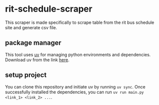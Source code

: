 # rit-schedule-scraper
This scraper is made specifically to scrape table from the rit bus schedule site and generate csv file.


## package manager
This tool uses [uv](https://docs.astral.sh/uv/) for managing python environments and dependencies. Download uv from the link [here](https://docs.astral.sh/uv/getting-started/installation/).

## setup project
You can clone this repository and initiate uv by running `uv sync`. Once successfully installed the dependencies, you can run `uv run main.py <link_1> <link_2> ...`.